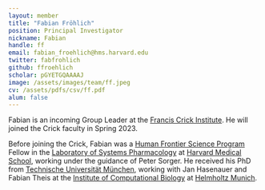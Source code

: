 ```yaml
---
layout: member
title: "Fabian Fröhlich"
position: Principal Investigator
nickname: Fabian
handle: ff
email: fabian_froehlich@hms.harvard.edu
twitter: fabfrohlich
github: ffroehlich
scholar: pGYETGQAAAAJ
image: /assets/images/team/ff.jpeg
cv: /assets/pdfs/csv/ff.pdf
alum: false
---
```

Fabian is an incoming Group Leader at the [Francis Crick Institute]. He will joined the Crick faculty in Spring 2023. 

Before joining the Crick, Fabian was a [Human Frontier Science Program] Fellow in the [Laboratory of Systems Pharmacology] at [Harvard Medical School], working under the guidance of Peter Sorger. He received his PhD from [Technische Universität München], working with Jan Hasenauer and Fabian Theis at the [Institute of Computational Biology] at [Helmholtz Munich].

[Francis Crick Institute]: https://www.crick.ac.uk
[Human Frontier Science Program]: https://www.hfsp.org
[Laboratory of Systems Pharmacology]: https://labsyspharm.org
[Harvard Medical School]: https://hms.harvard.edu
[Technische Universität München]: https://www.tum.de
[Institute of Computational Biology]: https://www.helmholtz-munich.de/en/icb
[Helmholtz Munich]: https://www.helmholtz-munich.de/
